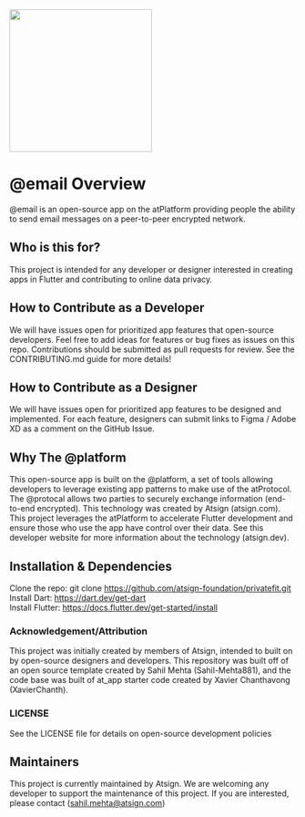 <img width=250px src="https://atsign.dev/assets/img/atPlatform_logo_gray.svg?sanitize=true">

# @email Overview
@email is an open-source app on the atPlatform providing people the ability to send email messages on a peer-to-peer encrypted network.

## Who is this for?
This project is intended for any developer or designer interested in creating apps in Flutter and contributing to online data privacy.

## How to Contribute as a Developer
We will have issues open for prioritized app features that open-source developers. Feel free to add ideas for features or bug fixes as issues on this repo. Contributions should be submitted as pull requests for review. See the CONTRIBUTING.md guide for more details! 

## How to Contribute as a Designer
We will have issues open for prioritized app features to be designed and implemented. For each feature, designers can submit links to Figma / Adobe XD as a comment on the GitHub Issue.

## Why The @platform
This open-source app is built on the @platform, a set of tools allowing developers to leverage existing app patterns to make use of the atProtocol. The @protocal allows two parties to securely exchange information (end-to-end encrypted). This technology was created by Atsign (atsign.com). This project leverages the atPlatform to accelerate Flutter development and ensure those who use the app have control over their data. See this developer website for more information about the technology (atsign.dev).

## Installation & Dependencies
Clone the repo: git clone https://github.com/atsign-foundation/privatefit.git <br>
Install Dart: https://dart.dev/get-dart <br>
Install Flutter: https://docs.flutter.dev/get-started/install

### Acknowledgement/Attribution
This project was initially created by members of Atsign, intended to built on by open-source designers and developers. This repository was built off of an open source template created by Sahil Mehta (Sahil-Mehta881), and the code base was built of at_app starter code created by Xavier Chanthavong (XavierChanth).

### LICENSE
See the LICENSE file for details on open-source development policies

## Maintainers
This project is currently maintained by Atsign. We are welcoming any developer to support the maintenance of this project. If you are interested, please contact (sahil.mehta@atsign.com)
